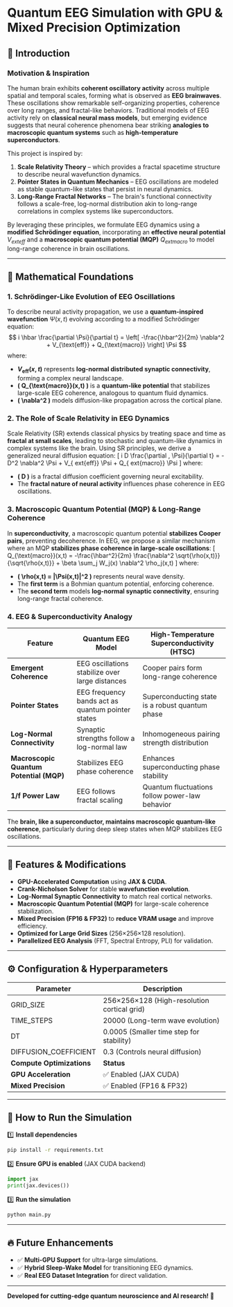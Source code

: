 # Quantum EEG Simulation with GPU & Mixed Precision Optimization

## 📌 Introduction
### **Motivation & Inspiration**
The human brain exhibits **coherent oscillatory activity** across multiple spatial and temporal scales, forming what is observed as **EEG brainwaves**. These oscillations show remarkable self-organizing properties, coherence over long ranges, and fractal-like behaviors. Traditional models of EEG activity rely on **classical neural mass models**, but emerging evidence suggests that neural coherence phenomena bear striking **analogies to macroscopic quantum systems** such as **high-temperature superconductors**.

This project is inspired by:
1. **Scale Relativity Theory** – which provides a fractal spacetime structure to describe neural wavefunction dynamics.
2. **Pointer States in Quantum Mechanics** – EEG oscillations are modeled as stable quantum-like states that persist in neural dynamics.
3. **Long-Range Fractal Networks** – The brain's functional connectivity follows a scale-free, log-normal distribution akin to long-range correlations in complex systems like superconductors.

By leveraging these principles, we formulate EEG dynamics using a **modified Schrödinger equation**, incorporating an **effective neural potential** $V_{	ext{eff}}$ and a **macroscopic quantum potential (MQP)** $Q_{	ext{macro}}$ to model long-range coherence in brain oscillations.

---
## 🔬 **Mathematical Foundations**
### **1. Schrödinger-Like Evolution of EEG Oscillations**
To describe neural activity propagation, we use a **quantum-inspired wavefunction** $\Psi(x,t)$  evolving according to a modified Schrödinger equation:
$$
i \hbar \frac{\partial \Psi}{\partial t} = \left[ -\frac{\hbar^2}{2m} \nabla^2 + V_{\text{eff}} + Q_{\text{macro}} \right] \Psi
$$
where:
- **$V_{\text{eff}}(x,t)$** represents **log-normal distributed synaptic connectivity**, forming a complex neural landscape.
- **\( Q_{\text{macro}}(x,t) \)** is a **quantum-like potential** that stabilizes large-scale EEG coherence, analogous to quantum fluid dynamics.
- **\( \nabla^2 \)** models diffusion-like propagation across the cortical plane.

### **2. The Role of Scale Relativity in EEG Dynamics**
Scale Relativity (SR) extends classical physics by treating space and time as **fractal at small scales**, leading to stochastic and quantum-like dynamics in complex systems like the brain. Using SR principles, we derive a generalized neural diffusion equation:
\[
 i D \frac{\partial \, \Psi}{\partial t} = -D^2 \nabla^2 \Psi + V_{	ext{eff}} \Psi + Q_{	ext{macro}} \Psi
\]
where:
- **\( D \)** is a fractal diffusion coefficient governing neural excitability.
- The **fractal nature of neural activity** influences phase coherence in EEG oscillations.

### **3. Macroscopic Quantum Potential (MQP) & Long-Range Coherence**
In **superconductivity**, a macroscopic quantum potential **stabilizes Cooper pairs**, preventing decoherence. In EEG, we propose a similar mechanism where an MQP **stabilizes phase coherence in large-scale oscillations**:
\[
 Q_{\text{macro}}(x,t) = -\frac{\hbar^2}{2m} \frac{\nabla^2 \sqrt{\rho(x,t)}}{\sqrt{\rho(x,t)}} + \beta \sum_j W_j(x) \nabla^2 \rho_j(x,t)
\]
where:
- **\( \rho(x,t) = |\Psi(x,t)|^2 \)** represents neural wave density.
- The **first term** is a Bohmian quantum potential, enforcing coherence.
- The **second term** models **log-normal synaptic connectivity**, ensuring long-range fractal coherence.

### **4. EEG & Superconductivity Analogy**
| **Feature** | **Quantum EEG Model** | **High-Temperature Superconductivity (HTSC)** |
|------------|----------------|-------------------------------|
| **Emergent Coherence** | EEG oscillations stabilize over large distances | Cooper pairs form long-range coherence |
| **Pointer States** | EEG frequency bands act as quantum pointer states | Superconducting state is a robust quantum phase |
| **Log-Normal Connectivity** | Synaptic strengths follow a log-normal law | Inhomogeneous pairing strength distribution |
| **Macroscopic Quantum Potential (MQP)** | Stabilizes EEG phase coherence | Enhances superconducting phase stability |
| **1/f Power Law** | EEG follows fractal scaling | Quantum fluctuations follow power-law behavior |

The **brain, like a superconductor, maintains macroscopic quantum-like coherence**, particularly during deep sleep states when MQP stabilizes EEG oscillations.

---
## 🚀 **Features & Modifications**
- **GPU-Accelerated Computation** using **JAX & CUDA**.
- **Crank-Nicholson Solver** for stable **wavefunction evolution**.
- **Log-Normal Synaptic Connectivity** to match real cortical networks.
- **Macroscopic Quantum Potential (MQP)** for large-scale coherence stabilization.
- **Mixed Precision (FP16 & FP32)** to **reduce VRAM usage** and improve efficiency.
- **Optimized for Large Grid Sizes** (256×256×128 resolution).
- **Parallelized EEG Analysis** (FFT, Spectral Entropy, PLI) for validation.

---
## ⚙️ Configuration & Hyperparameters
| Parameter | Description |
|-----------|-------------|
| GRID_SIZE | 256×256×128 (High-resolution cortical grid) |
| TIME_STEPS | 20000 (Long-term wave evolution) |
| DT | 0.0005 (Smaller time step for stability) |
| DIFFUSION_COEFFICIENT | 0.3 (Controls neural diffusion) |
| **Compute Optimizations** | **Status** |
| **GPU Acceleration** | ✅ Enabled (JAX CUDA) |
| **Mixed Precision** | ✅ Enabled (FP16 & FP32) |

---
## 🔧 **How to Run the Simulation**
1️⃣ **Install dependencies**
```bash
pip install -r requirements.txt
```
2️⃣ **Ensure GPU is enabled** (JAX CUDA backend)
```python
import jax
print(jax.devices())
```
3️⃣ **Run the simulation**
```bash
python main.py
```

---
## 🔥 **Future Enhancements**
- ✅ **Multi-GPU Support** for ultra-large simulations.
- ✅ **Hybrid Sleep-Wake Model** for transitioning EEG dynamics.
- ✅ **Real EEG Dataset Integration** for direct validation.

---
**Developed for cutting-edge quantum neuroscience and AI research! 🚀**
